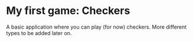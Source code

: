 # My first game: Checkers
A basic application where you can play (for now) checkers.
More different types to be added later on.
